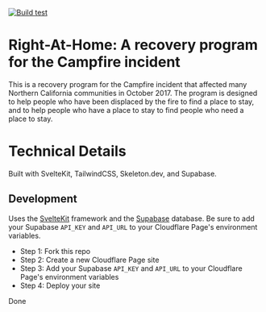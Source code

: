 [![Build test](https://github.com/Qinbeans/Right-At-Home/actions/workflows/deploy.yml/badge.svg)](https://github.com/Qinbeans/Right-At-Home/actions/workflows/deploy.yml)
# Right-At-Home: A recovery program for the Campfire incident

This is a recovery program for the Campfire incident that affected many Northern California communities in October 2017. The program is designed to help people who have been displaced by the fire to find a place to stay, and to help people who have a place to stay to find people who need a place to stay.

# Technical Details

Built with SvelteKit, TailwindCSS, Skeleton.dev, and Supabase.

## Development

Uses the [SvelteKit](https://kit.svelte.dev/) framework and the [Supabase](https://supabase.io/) database. Be sure to add your Supabase `API_KEY` and `API_URL` to your Cloudflare Page's environment variables.

- Step 1: Fork this repo
- Step 2: Create a new Cloudflare Page site
- Step 3: Add your Supabase `API_KEY` and `API_URL` to your Cloudflare Page's environment variables
- Step 4: Deploy your site

Done
